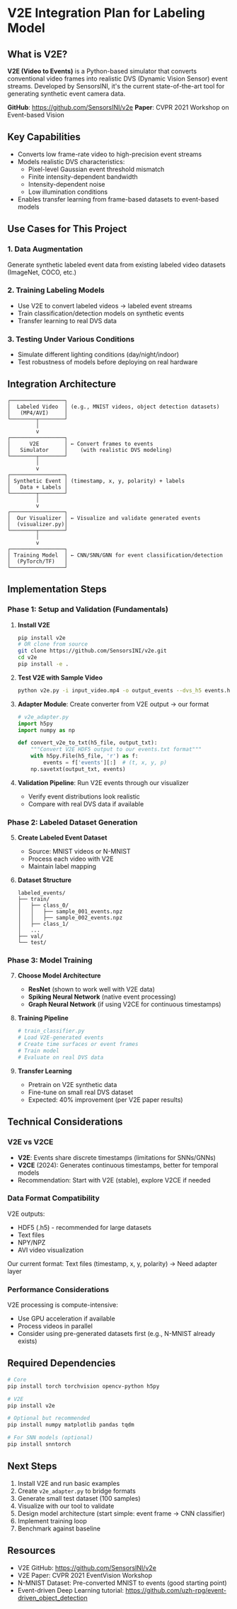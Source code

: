 # V2E Integration Plan for Labeling Model

## What is V2E?

**V2E (Video to Events)** is a Python-based simulator that converts conventional video frames into realistic DVS (Dynamic Vision Sensor) event streams. Developed by SensorsINI, it's the current state-of-the-art tool for generating synthetic event camera data.

**GitHub**: https://github.com/SensorsINI/v2e
**Paper**: CVPR 2021 Workshop on Event-based Vision

## Key Capabilities

- Converts low frame-rate video to high-precision event streams
- Models realistic DVS characteristics:
  - Pixel-level Gaussian event threshold mismatch
  - Finite intensity-dependent bandwidth
  - Intensity-dependent noise
  - Low illumination conditions
- Enables transfer learning from frame-based datasets to event-based models

## Use Cases for This Project

### 1. Data Augmentation
Generate synthetic labeled event data from existing labeled video datasets (ImageNet, COCO, etc.)

### 2. Training Labeling Models
- Use V2E to convert labeled videos → labeled event streams
- Train classification/detection models on synthetic events
- Transfer learning to real DVS data

### 3. Testing Under Various Conditions
- Simulate different lighting conditions (day/night/indoor)
- Test robustness of models before deploying on real hardware

## Integration Architecture

```
┌─────────────────┐
│  Labeled Video  │ (e.g., MNIST videos, object detection datasets)
│   (MP4/AVI)     │
└────────┬────────┘
         │
         v
┌─────────────────┐
│      V2E        │ ← Convert frames to events
│   Simulator     │    (with realistic DVS modeling)
└────────┬────────┘
         │
         v
┌─────────────────┐
│ Synthetic Event │ (timestamp, x, y, polarity) + labels
│   Data + Labels │
└────────┬────────┘
         │
         v
┌─────────────────┐
│  Our Visualizer │ ← Visualize and validate generated events
│  (visualizer.py)│
└────────┬────────┘
         │
         v
┌─────────────────┐
│ Training Model  │ ← CNN/SNN/GNN for event classification/detection
│  (PyTorch/TF)   │
└─────────────────┘
```

## Implementation Steps

### Phase 1: Setup and Validation (Fundamentals)

1. **Install V2E**
   ```bash
   pip install v2e
   # OR clone from source
   git clone https://github.com/SensorsINI/v2e.git
   cd v2e
   pip install -e .
   ```

2. **Test V2E with Sample Video**
   ```bash
   python v2e.py -i input_video.mp4 -o output_events --dvs_h5 events.h5
   ```

3. **Adapter Module**: Create converter from V2E output → our format
   ```python
   # v2e_adapter.py
   import h5py
   import numpy as np

   def convert_v2e_to_txt(h5_file, output_txt):
       """Convert V2E HDF5 output to our events.txt format"""
       with h5py.File(h5_file, 'r') as f:
           events = f['events'][:]  # (t, x, y, p)
       np.savetxt(output_txt, events)
   ```

4. **Validation Pipeline**: Run V2E events through our visualizer
   - Verify event distributions look realistic
   - Compare with real DVS data if available

### Phase 2: Labeled Dataset Generation

5. **Create Labeled Event Dataset**
   - Source: MNIST videos or N-MNIST
   - Process each video with V2E
   - Maintain label mapping

6. **Dataset Structure**
   ```
   labeled_events/
   ├── train/
   │   ├── class_0/
   │   │   ├── sample_001_events.npz
   │   │   ├── sample_002_events.npz
   │   ├── class_1/
   │   ...
   ├── val/
   └── test/
   ```

### Phase 3: Model Training

7. **Choose Model Architecture**
   - **ResNet** (shown to work well with V2E data)
   - **Spiking Neural Network** (native event processing)
   - **Graph Neural Network** (if using V2CE for continuous timestamps)

8. **Training Pipeline**
   ```python
   # train_classifier.py
   # Load V2E-generated events
   # Create time surfaces or event frames
   # Train model
   # Evaluate on real DVS data
   ```

9. **Transfer Learning**
   - Pretrain on V2E synthetic data
   - Fine-tune on small real DVS dataset
   - Expected: 40% improvement (per V2E paper results)

## Technical Considerations

### V2E vs V2CE

- **V2E**: Events share discrete timestamps (limitations for SNNs/GNNs)
- **V2CE** (2024): Generates continuous timestamps, better for temporal models
- Recommendation: Start with V2E (stable), explore V2CE if needed

### Data Format Compatibility

V2E outputs:
- HDF5 (.h5) - recommended for large datasets
- Text files
- NPY/NPZ
- AVI video visualization

Our current format: Text files (timestamp, x, y, polarity)
→ Need adapter layer

### Performance Considerations

V2E processing is compute-intensive:
- Use GPU acceleration if available
- Process videos in parallel
- Consider using pre-generated datasets first (e.g., N-MNIST already exists)

## Required Dependencies

```bash
# Core
pip install torch torchvision opencv-python h5py

# V2E
pip install v2e

# Optional but recommended
pip install numpy matplotlib pandas tqdm

# For SNN models (optional)
pip install snntorch
```

## Next Steps

1. Install V2E and run basic examples
2. Create `v2e_adapter.py` to bridge formats
3. Generate small test dataset (100 samples)
4. Visualize with our tool to validate
5. Design model architecture (start simple: event frame → CNN classifier)
6. Implement training loop
7. Benchmark against baseline

## Resources

- V2E GitHub: https://github.com/SensorsINI/v2e
- V2E Paper: CVPR 2021 EventVision Workshop
- N-MNIST Dataset: Pre-converted MNIST to events (good starting point)
- Event-driven Deep Learning tutorial: https://github.com/uzh-rpg/event-driven_object_detection
